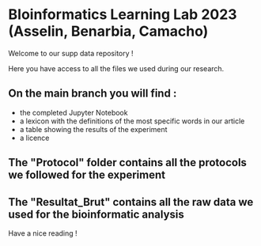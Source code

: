 # BIoinformatics Learning Lab 2023 (Asselin, Benarbia, Camacho)

Welcome to our supp data repository !

Here you have access to all the files we used during our research.

## On the main branch you will find :
- the completed Jupyter Notebook
- a lexicon with the definitions of the most specific words in our article
- a table showing the results of the experiment
- a licence

## The "Protocol" folder contains all the protocols we followed for the experiment

## The "Resultat_Brut" contains all the raw data we used for the bioinformatic analysis

Have a nice reading !
